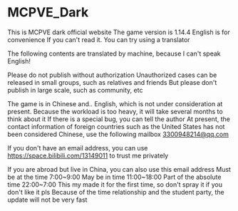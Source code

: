 # MCPVE_Dark

This is MCPVE dark official website
The game version is 1.14.4
English is for convenience If you can't read it. You can try using a translator

The following contents are translated by machine, because I can't speak English!

Please do not publish without authorization
Unauthorized cases can be released in small groups, such as relatives and friends But please don't publish in large scale, such as community, etc

The game is in Chinese and.. English, which is not under consideration at present.
Because the workload is too heavy, it will take several months to think about it
If there is a special bug, you can tell the author At present, the contact information of foreign countries such as the United States has not been considered
Chinese, use the following mailbox
3300948214@qq.com

If you don't have an email address, you can use https://space.bilibili.com/13149011 to trust me privately

If you are abroad but live in China, you can also use this email address
Must be at the time
7:00~9:00
May be in time
11:00~18:00
Part of the absolute time
22:00~7:00
This my made it for the first time, so don't spray it if you don't like it pls
Because of the time relationship and the student party, the update will not be very fast


